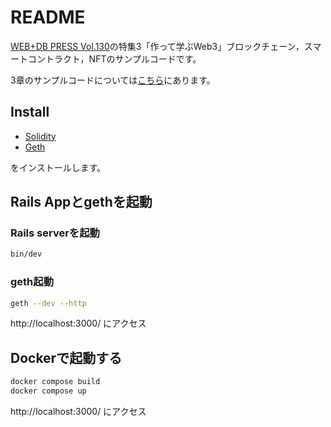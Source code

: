 # README

[WEB+DB PRESS Vol.130](https://gihyo.jp/magazine/wdpress/archive/2022/vol130)の特集3「作って学ぶWeb3」ブロックチェーン，スマートコントラクト，NFTのサンプルコードです。

3章のサンプルコードについては[こちら](https://github.com/kurotaky/sample-rails-dapp/tree/add_contract/contracts)にあります。

## Install

- [Solidity](https://docs.soliditylang.org/en/v0.8.16/installing-solidity.html)
- [Geth](https://geth.ethereum.org/docs/install-and-build/installing-geth)

をインストールします。

## Rails Appとgethを起動

### Rails serverを起動

```bash
bin/dev
```

### geth起動

```bash
geth --dev --http
```

http://localhost:3000/ にアクセス


## Dockerで起動する

```bash
docker compose build
docker compose up
```

http://localhost:3000/ にアクセス
